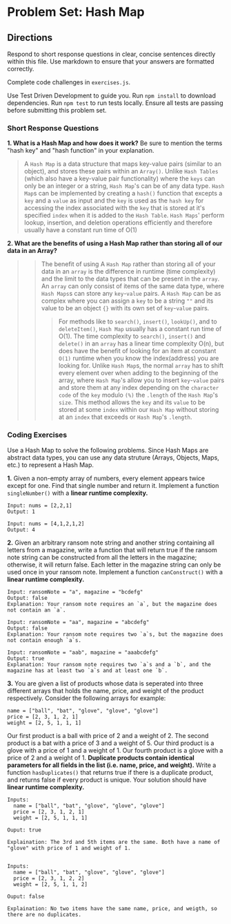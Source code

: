 # Problem Set: Hash Map

## Directions
Respond to short response questions in clear, concise sentences directly within this file. Use markdown to ensure that your answers are formatted correctly.

Complete code challenges in `exercises.js`. 

Use Test Driven Development to guide you. Run `npm install` to download dependencies. Run `npm test` to run tests locally. Ensure all tests are passing before submitting this problem set.

### Short Response Questions

**1. What is a Hash Map and how does it work?** Be sure to mention the terms "hash key" and "hash function" in your explanation.
  
   > A `Hash Map` is a data structure that maps key-value pairs (similar to an object), and stores these pairs within an `Array()`. Unlike `Hash Tables` (which also have a key-value pair functionality) where the `keys` can only be an integer or a string, `Hash Map`'s can be of any data type. `Hash Map`s can be implemented by creating a `hash()` function that excepts a `key` and a `value` as input and the `key` is used as the `hash key` for accessing the index associated with the `key` that is stored at it's specified `index` when it is added to the `Hash Table`. `Hash Maps`' perform lookup, insertion, and deletion operations efficiently and therefore usually have a constant run time of O(1)


**2. What are the benefits of using a Hash Map rather than storing all of our data in an Array?**

 > > The benefit of using A `Hash Map` rather than storing all of your data in an `array` is the difference in runtime (time complexity) and the limit to the data types that can be present in the `array`. An `array` can only consist of items of the same data type, where `Hash Maps`s can store any `key`-`value` pairs. A `Hash Map` can be as complex where you can assign a `key` to be a string `""` and its value to be an object `{}` with its own set of `key`-`value` pairs.
 > >> For methods like to `search()`, `insert()`, `lookUp()`, and to `deleteItem()`, `Hash Map` usually has a constant run time of O(1). The time complexity to `search()`, `insert()` and `delete()` in an `array` has a linear time complexity O(n), but does have the benefit of looking for an item at constant `O(1)` runtime when you know the index(address) you are looking for. Unlike `Hash Map`s, the normal `array` has to shift every element over when adding to the beginning of the array, where `Hash Map`'s allow you to insert `key`-`value` pairs and store them at any index depending on the `character code` of the `key` modulo `(%)` the `.length` of the `Hash Map`'s `size`. This method allows the `key` and its `value` to be stored at some `index` within our `Hash Map` without storing at an `index` that exceeds or `Hash Map`'s `.length`. 

### Coding Exercises

Use a Hash Map to solve the following problems. Since Hash Maps are abstract data types, you can use any data struture (Arrays, Objects, Maps, etc.) to represent a Hash Map.


**1.** Given a non-empty array of numbers, every element appears twice except for one. Find that single number and return it. Implement a function `singleNumber()` with a **linear runtime complexity.**

```
Input: nums = [2,2,1]
Output: 1

Input: nums = [4,1,2,1,2]
Output: 4
```

**2.** Given an arbitrary ransom note string and another string containing all letters from a magazine, write a function that will return true if the ransom note string can be constructed from all the letters in the magazine; otherwise, it will return false. Each letter in the magazine string can only be used once in your ransom note. Implement a function `canConstruct()` with a **linear runtime complexity.**

```
Input: ransomNote = "a", magazine = "bcdefg"
Output: false
Explanation: Your ransom note requires an `a`, but the magazine does not contain an `a`.

Input: ransomNote = "aa", magazine = "abcdefg"
Output: false
Explanation: Your ransom note requires two `a`s, but the magazine does not contain enough `a`s.

Input: ransomNote = "aab", magazine = "aaabcdefg"
Output: true
Explanation: Your ransom note requires two `a`s and a `b`, and the magazine has at least two `a`s and at least one `b`.
```

**3.** You are given a list of products whose data is seperated into three different arrays that holds the name, price, and weight of the product respectively. Consider the following arrays for example: 
```
name = ["ball", "bat", "glove", "glove", "glove"]
price = [2, 3, 1, 2, 1]
weight = [2, 5, 1, 1, 1]
```
Our first product is a ball with price of 2 and a weight of 2. The second product is a bat with a price of 3 and a weight of 5. Our third product is a glove with a price of 1 and a weight of 1. Our fourth product is a glove with a price of 2 and a weight of 1. **Duplicate products contain identical parameters for all fields in the list (i.e. name, price, and weight).** Write a function `hasDuplicates()` that returns true if there is a duplicate product, and returns false if every product is unique. Your solution should have **linear runtime complexity.**

```
Inputs: 
  name = ["ball", "bat", "glove", "glove", "glove"]
  price = [2, 3, 1, 2, 1]
  weight = [2, 5, 1, 1, 1]

Ouput: true

Explaination: The 3rd and 5th items are the same. Both have a name of "glove" with price of 1 and weight of 1. 


Inputs: 
  name = ["ball", "bat", "glove", "glove", "glove"]
  price = [2, 3, 1, 2, 2]
  weight = [2, 5, 1, 1, 2]

Ouput: false

Explaination: No two items have the same name, price, and weigth, so there are no duplicates. 
```

